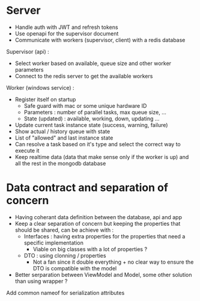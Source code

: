 # Server

- Handle auth with JWT and refresh tokens
- Use openapi for the supervisor document
- Communicate with workers (supervisor, client) with a redis database

Supervisor (api) :
- Select worker based on available, queue size and other worker parameters
- Connect to the redis server to get the available workers

Worker (windows service) :
- Register itself on startup
    - Safe guard with mac or some unique hardware ID
    - Parameters : number of parallel tasks, max queue size, ...
    - State (updated) : available, working, down, updating ...
- Update current task instance state (success, warning, failure)
- Show actual / history queue with state
- List of "allowed"  and last instance state
- Can resolve a task based on it's type and select the correct way to execute it
- Keep realtime data (data that make sense only if the worker is up) and all the rest in the mongodb database

# Data contract and separation of concern

- Having coherant data definition between the database, api and app
- Keep a clear separation of concern but keeping the properties that should be shared, can be achieve with :
    - Interfaces : having extra properties for the properties that need a specific implementation
        - Viable on big classes with a lot of properties ?
    - DTO : using clonning / properties
        - Not a fan since it double everything + no clear way to ensure the DTO is compatible with the model
- Better serparation between ViewModel and Model, some other solution than using wrapper ?

Add common nameof for serialization attributes